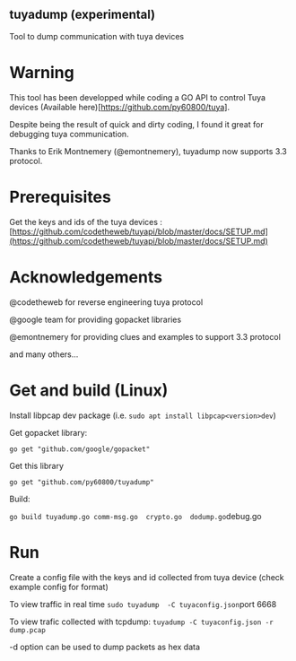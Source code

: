 ## tuyadump (experimental)

Tool to dump communication with tuya devices

# Warning

This tool has been developped while coding a GO API to control Tuya devices (Available here)[https://github.com/py60800/tuya].

Despite being the result of quick and dirty coding, I found it great for debugging tuya communication.

Thanks to Erik Montnemery (@emontnemery), tuyadump now supports 3.3 protocol.

# Prerequisites
Get the keys and ids of the tuya devices : [https://github.com/codetheweb/tuyapi/blob/master/docs/SETUP.md](https://github.com/codetheweb/tuyapi/blob/master/docs/SETUP.md)

# Acknowledgements

@codetheweb for reverse engineering tuya protocol

@google team for providing gopacket libraries

@emontnemery for providing clues and examples to support 3.3 protocol

and many others...

# Get and build (Linux)

Install libpcap dev package (i.e. `sudo apt install libpcap<version>dev`)

Get gopacket library:

`go get "github.com/google/gopacket"`

Get this library 

`go get "github.com/py60800/tuyadump"`

Build:

`go build tuyadump.go comm-msg.go  crypto.go  dodump.go`debug.go

# Run

Create a config file with the keys and id collected from tuya device (check example config for format)

To view traffic in real time
`sudo tuyadump  -C tuyaconfig.json`port 6668

To view trafic collected with tcpdump:
`tuyadump -C tuyaconfig.json -r dump.pcap`

-d option can be used to dump packets as hex data

